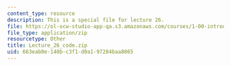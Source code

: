 ```yaml
---
content_type: resource
description: This is a special file for lecture 26.
file: https://ol-ocw-studio-app-qa.s3.amazonaws.com/courses/1-00-introduction-to-computers-and-engineering-problem-solving-spring-2012/663eab0e140bc3f1d0a197284baa8065_Lecture_26_code.zip
file_type: application/zip
resourcetype: Other
title: Lecture_26_code.zip
uid: 663eab0e-140b-c3f1-d0a1-97284baa8065
---
```


